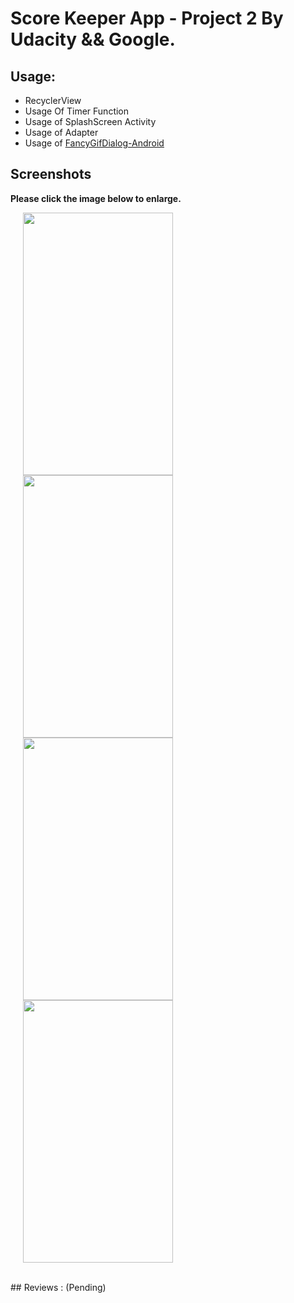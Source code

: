 # Score Keeper App - Project 2 By Udacity && Google.

## Usage:

* RecyclerView
* Usage Of Timer Function
* Usage of SplashScreen Activity
* Usage of Adapter
* Usage of [FancyGifDialog-Android](https://github.com/Shashank02051997/FancyGifDialog-Android)


## Screenshots

**Please click the image below to enlarge.**


<img src="https://github.com/mohancm/ScoreKeeperApp/blob/master/screenshots/Screenshot_Score_Keeper_20180620-105115.png" height="420" width="240" hspace="20"><img src="https://github.com/mohancm/ScoreKeeperApp/blob/master/screenshots/Screenshot_Score_Keeper_20180622-001426.png" height="420" width="240" hspace="20"><img src="https://github.com/mohancm/ScoreKeeperApp/blob/master/screenshots/Screenshot_Score_Keeper_20180622-001436.png" height="420" width="240" hspace="20"><img src="https://github.com/mohancm/ScoreKeeperApp/blob/master/screenshots/Screenshot_Score_Keeper_20180622-001442.png" height="420" width="240" hspace="20">

<br>
## Reviews : (Pending)
